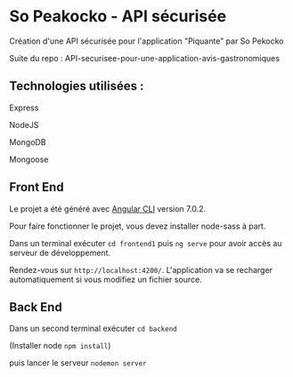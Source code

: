 
# So Peakocko -  API sécurisée
Création d'une API sécurisée pour l'application "Piquante" par So Pekocko

Suite du repo : API-securisee-pour-une-application-avis-gastronomiques

## Technologies utilisées :

Express

NodeJS

MongoDB

Mongoose


## Front End


Le projet a été généré avec [Angular CLI](https://github.com/angular/angular-cli) version 7.0.2.

Pour faire fonctionner le projet, vous devez installer node-sass à part.



Dans un terminal exécuter `cd frontend1` puis `ng serve` pour avoir accès au serveur de développement. 

Rendez-vous sur `http://localhost:4200/`. L'application va se recharger automatiquement si vous modifiez un fichier source.


## Back End

Dans un second terminal exécuter `cd backend`

(Installer node `npm install`)

puis lancer le serveur `nodemon server`
